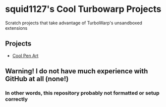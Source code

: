 # squid1127's Cool Turbowarp Projects

Scratch projects that take advantage of TurboWarp's unsandboxed extensions

## Projects

- [Cool Pen Art](/Art/cool-pen-art/about.md)

## Warning! I do not have much experience with GitHub at all (none!)

### In other words, this repository probably not formatted or setup correctly

